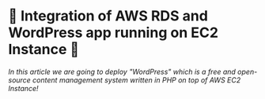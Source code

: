 # :trident: Integration of AWS RDS and WordPress app running on EC2 Instance :trident:

###### In this article we are going to deploy "WordPress" which is a free and open-source content management system written in PHP on top of AWS EC2 Instance!


